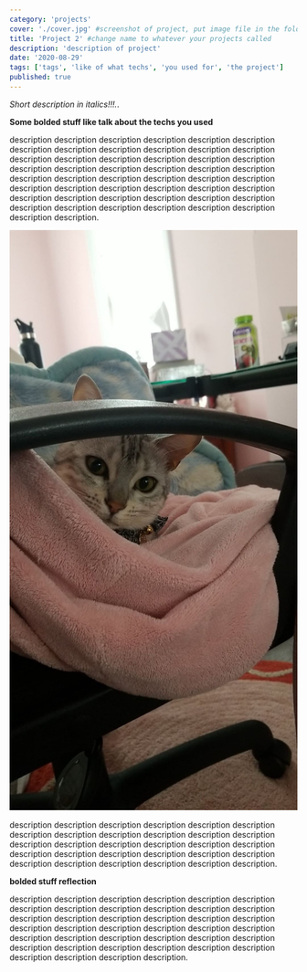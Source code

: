 ```yaml
---
category: 'projects'
cover: './cover.jpg' #screenshot of project, put image file in the folder and rename it cover.jpg
title: 'Project 2' #change name to whatever your projects called
description: 'description of project'
date: '2020-08-29'
tags: ['tags', 'like of what techs', 'you used for', 'the project']
published: true
---
```


_Short description in italics!!!._.

**Some bolded stuff like talk about the techs you used**

description description description description description description description description description description description description description description description description description description description description description description description description description description description description description description description description description description description description description description description description description description description description description description description description description description.

![title of pic](./cover.jpg)

description description description description description description description description description description description description description description description description description description description description description description description description description description description description description description. 

**bolded stuff reflection**

description description description description description description description description description description description description description description description description description description description description description description description description description description description description description description description description description description description description description description description description. 
